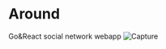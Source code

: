 # Around
Go&amp;React social network webapp
![Capture](https://user-images.githubusercontent.com/62904466/125211559-009ba100-e25c-11eb-895a-23ca3edb77c1.PNG)
